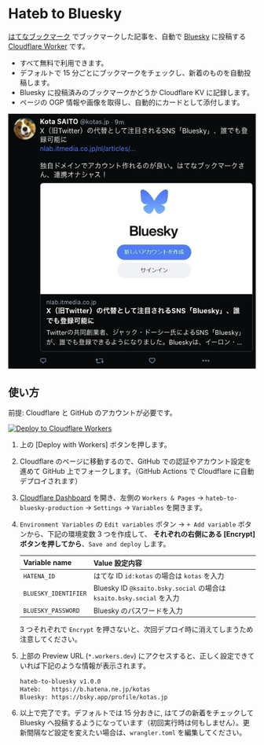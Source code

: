 # Hateb to Bluesky

[はてなブックマーク](https://b.hatena.ne.jp/) でブックマークした記事を、自動で [Bluesky](https://bsky.app/) に投稿する [Cloudflare Worker](https://www.cloudflare.com/ja-jp/developer-platform/workers/) です。

- すべて無料で利用できます。
- デフォルトで 15 分ごとにブックマークをチェックし、新着のものを自動投稿します。
- Bluesky に投稿済みのブックマークかどうか Cloudflare KV に記録します。
- ページの OGP 情報や画像を取得し、自動的にカードとして添付します。

![Screenshot](./screenshot.png)

## 使い方

前提: Cloudflare と GitHub のアカウントが必要です。

[![Deploy to Cloudflare Workers](https://deploy.workers.cloudflare.com/button)](https://deploy.workers.cloudflare.com/?url=https://github.com/kotas/hateb-to-bluesky)

1. 上の [Deploy with Workers] ボタンを押します。

2. Cloudflare のページに移動するので、GitHub での認証やアカウント設定を進めて GitHub 上でフォークします。（GitHub Actions で Cloudflare に自動デプロイされます）

3. [Cloudflare Dashboard](https://dash.cloudflare.com/) を開き、左側の `Workers & Pages` → `hateb-to-bluesky-production` → `Settings` → `Variables` を開きます。

4. `Environment Variables` の `Edit variables` ボタン → `+ Add variable` ボタンから、下記の環境変数 3 つを作成して、 **それぞれの右側にある [Encrypt] ボタンを押してから**、`Save and deploy` します。

    | Variable name | Value 設定内容 |
    | ------------- | ------------- |
    | `HATENA_ID` | はてな ID `id:kotas` の場合は `kotas` を入力 |
    | `BLUESKY_IDENTIFIER` | Bluesky ID `@ksaito.bsky.social` の場合は `ksaito.bsky.social` を入力 |
    | `BLUESKY_PASSWORD` | Bluesky のパスワードを入力 |

   3 つそれぞれで `Encrypt` を押さないと、次回デプロイ時に消えてしまうため注意してください。

5. 上部の Preview URL (`*.workers.dev`) にアクセスすると、正しく設定できていれば下記のような情報が表示されます。
    ```
    hateb-to-bluesky v1.0.0
    Hateb:   https://b.hatena.ne.jp/kotas
    Bluesky: https://bsky.app/profile/kotas.jp
    ```

6. 以上で完了です。デフォルトでは 15 分おきに, はてブの新着をチェックして Bluesky へ投稿するようになっています（初回実行時は何もしません）。更新間隔など設定を変えたい場合は、`wrangler.toml` を編集してください。
